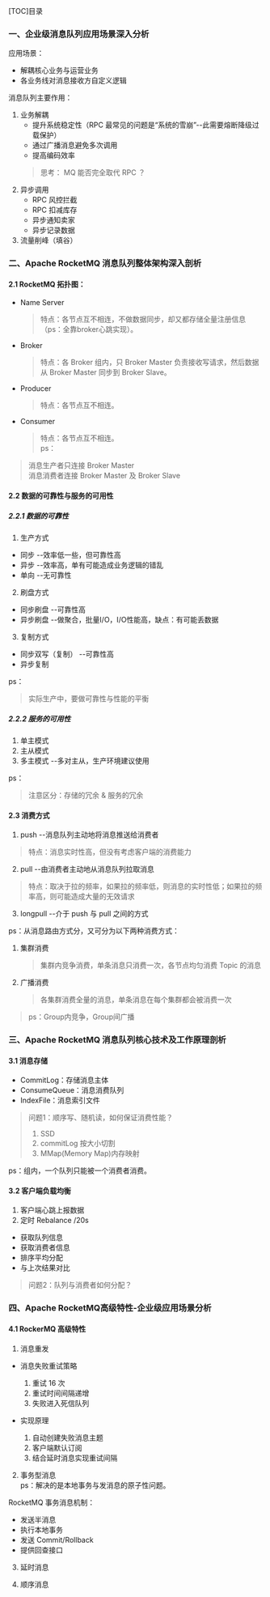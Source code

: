 [TOC]目录
### 一、企业级消息队列应用场景深入分析  
应用场景：
- 解耦核心业务与运营业务  
- 各业务线对消息接收方自定义逻辑  

消息队列主要作用：
1. 业务解耦  
   - 提升系统稳定性（RPC 最常见的问题是“系统的雪崩”--此需要熔断降级过载保护）  
    - 通过广播消息避免多次调用  
    - 提高编码效率  
    > 思考：
   > MQ 能否完全取代 RPC ？  
2. 异步调用  
   - RPC 风控拦截  
    - RPC 扣减库存  
    - 异步通知卖家  
    - 异步记录数据  
3. 流量削峰（填谷）  


### 二、Apache RocketMQ 消息队列整体架构深入剖析  
#### 2.1 RocketMQ 拓扑图：
- Name Server  
  > 特点：各节点互不相连，不做数据同步，却又都存储全量注册信息（ps：全靠broker心跳实现）。  
- Broker  
  > 特点：各 Broker 组内，只 Broker Master 负责接收写请求，然后数据从 Broker Master 同步到 Broker Slave。  
- Producer  
  > 特点：各节点互不相连。  
- Consumer  
  > 特点：各节点互不相连。  
ps：
> 消息生产者只连接 Broker Master  
> 消息消费者连接 Broker Master 及 Broker Slave  

#### 2.2 数据的可靠性与服务的可用性  
##### 2.2.1 数据的可靠性  
1. 生产方式  
- 同步  --效率低一些，但可靠性高
- 异步  --效率高，单有可能造成业务逻辑的错乱  
- 单向  --无可靠性  

2. 刷盘方式  
- 同步刷盘  --可靠性高  
- 异步刷盘  --做聚合，批量I/O，I/O性能高，缺点：有可能丢数据  

3. 复制方式  
- 同步双写（复制）  --可靠性高  
- 异步复制  

ps：
> 实际生产中，要做可靠性与性能的平衡  

##### 2.2.2 服务的可用性  
1. 单主模式
2. 主从模式  
3. 多主模式  --多对主从，生产环境建议使用  

ps：
> 注意区分：存储的冗余 & 服务的冗余  

#### 2.3 消费方式  
1. push  --消息队列主动地将消息推送给消费者  
> 特点：消息实时性高，但没有考虑客户端的消费能力  
2. pull  --由消费者主动地从消息队列拉取消息  
> 特点：取决于拉的频率，如果拉的频率低，则消息的实时性低；如果拉的频率高，则可能造成大量的无效请求  
3. longpull  --介于 push 与 pull 之间的方式  

ps：从消息路由方式分，又可分为以下两种消费方式：
1. 集群消费  
   > 集群内竞争消费，单条消息只消费一次，各节点均匀消费 Topic 的消息  
2. 广播消费  
   > 各集群消费全量的消息，单条消息在每个集群都会被消费一次  
   > 
> ps：Group内竞争，Group间广播

### 三、Apache RocketMQ 消息队列核心技术及工作原理剖析  
#### 3.1 消息存储  
- CommitLog：存储消息主体  
- ConsumeQueue：消息消费队列  
- IndexFile：消息索引文件  

> 问题1：顺序写、随机读，如何保证消费性能？  
> 1. SSD  
> 2. commitLog 按大小切割  
> 3. MMap(Memory Map)内存映射  

ps：组内，一个队列只能被一个消费者消费。  

#### 3.2 客户端负载均衡  
1. 客户端心跳上报数据  
2. 定时 Rebalance /20s
- 获取队列信息  
- 获取消费者信息  
- 排序平均分配  
- 与上次结果对比  

> 问题2：队列与消费者如何分配？  

### 四、Apache RocketMQ高级特性-企业级应用场景分析  
#### 4.1 RockerMQ 高级特性  
1. 消息重发  
- 消息失败重试策略  
    1. 重试 16 次  
    2. 重试时间间隔递增  
    3. 失败进入死信队列

- 实现原理  
    1. 自动创建失败消息主题  
    2. 客户端默认订阅  
    3. 结合延时消息实现重试间隔  

2. 事务型消息  
ps：解决的是本地事务与发消息的原子性问题。  
   
RocketMQ 事务消息机制：  
- 发送半消息  
- 执行本地事务  
- 发送 Commit/Rollback  
- 提供回查接口  

3. 延时消息  

4. 顺序消息  

